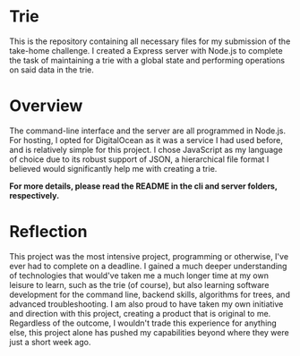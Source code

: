 # Trie
This is the repository containing all necessary files for my submission of the take-home challenge. 
I created a Express server with Node.js to complete the task of maintaining a trie with a global state and performing operations on said data in the trie.

# Overview
The command-line interface and the server are all programmed in Node.js. For hosting, I opted for DigitalOcean as it was a service I had used before, and is relatively simple for this project. I chose JavaScript as my language of choice due to its robust support of JSON, a hierarchical file format I believed would significantly help me with creating a trie.

**For more details, please read the README in the cli and server folders, respectively.**

# Reflection

This project was the most intensive project, programming or otherwise, I've ever had to complete on a deadline. I gained a much deeper understanding of technologies that would've taken me a much longer time at my own leisure to learn, such as the trie (of course), but also learning software development for the command line, backend skills, algorithms for trees, and advanced troubleshooting. I am also proud to have taken my own initiative and direction with this project, creating a product that is original to me. Regardless of the outcome, I wouldn't trade this experience for anything else, this project alone has pushed my capabilities beyond where they were just a short week ago.
